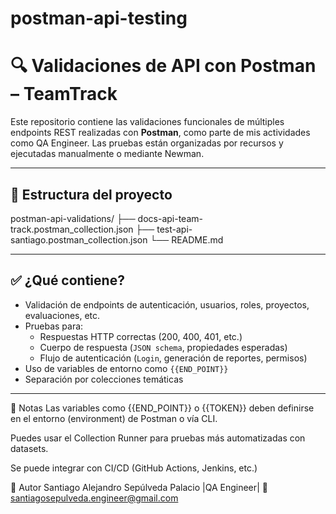 # postman-api-testing
# 🔍 Validaciones de API con Postman – TeamTrack

Este repositorio contiene las validaciones funcionales de múltiples endpoints REST realizadas con **Postman**, como parte de mis actividades como QA Engineer. Las pruebas están organizadas por recursos y ejecutadas manualmente o mediante Newman.

---

## 📁 Estructura del proyecto

postman-api-validations/
├── docs-api-team-track.postman_collection.json
├── test-api-santiago.postman_collection.json
└── README.md


---

## ✅ ¿Qué contiene?

- Validación de endpoints de autenticación, usuarios, roles, proyectos, evaluaciones, etc.
- Pruebas para:
  - Respuestas HTTP correctas (200, 400, 401, etc.)
  - Cuerpo de respuesta (`JSON schema`, propiedades esperadas)
  - Flujo de autenticación (`Login`, generación de reportes, permisos)
- Uso de variables de entorno como `{{END_POINT}}`
- Separación por colecciones temáticas

---

🧠 Notas
Las variables como {{END_POINT}} o {{TOKEN}} deben definirse en el entorno (environment) de Postman o vía CLI.

Puedes usar el Collection Runner para pruebas más automatizadas con datasets.

Se puede integrar con CI/CD (GitHub Actions, Jenkins, etc.)


👤 Autor
Santiago Alejandro Sepúlveda Palacio
|QA Engineer|
📧 santiagosepulveda.engineer@gmail.com
